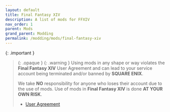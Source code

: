 ```yaml
---
layout: default
title: Final Fantasy XIV
description: A list of mods for FFXIV
nav_order: 1
parent: Mods
grand_parent: Modding
permalink: /modding/mods/final-fantasy-xiv
---
```


{: .important }
> {: .opaque }
> {: .warning }
> Using mods in any shape or way violates the **Final Fantasy XIV** User Agreement and can lead to your service account being terminated and/or banned by **SQUARE ENIX**.
>
> We take **NO** responsibility for anyone who loses their account due to the use of mods. Use of mods in **Final Fantasy XIV** is done **AT YOUR OWN RISK**.
>
> - [User Agreement][USER_AGREEMENT]


[USER_AGREEMENT]: https://support.na.square-enix.com/rule.php?id=5382&la=1&tag=users_en